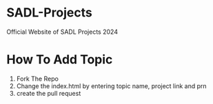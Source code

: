 # SADL-Projects
Official Website of SADL Projects 2024
# How To Add Topic
1. Fork The Repo
2. Change the index.html by entering topic name, project link and prn
3. create the pull request
